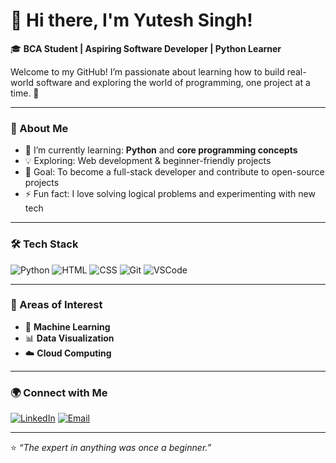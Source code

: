 # 👋 Hi there, I'm Yutesh Singh!

🎓 **BCA Student | Aspiring Software Developer | Python Learner**

Welcome to my GitHub! I’m passionate about learning how to build real-world software and exploring the world of programming, one project at a time. 🚀  

---

### 🧠 About Me
- 🌱 I’m currently learning: **Python** and **core programming concepts**
- 💡 Exploring: Web development & beginner-friendly projects
- 🎯 Goal: To become a full-stack developer and contribute to open-source projects
- ⚡ Fun fact: I love solving logical problems and experimenting with new tech

---

### 🛠️ Tech Stack
![Python](https://img.shields.io/badge/-Python-3776AB?logo=python&logoColor=white)
![HTML](https://img.shields.io/badge/-HTML5-E34F26?logo=html5&logoColor=white)
![CSS](https://img.shields.io/badge/-CSS3-1572B6?logo=css3&logoColor=white)
![Git](https://img.shields.io/badge/-Git-F05032?logo=git&logoColor=white)
![VSCode](https://img.shields.io/badge/-VS%20Code-007ACC?logo=visualstudiocode&logoColor=white)

---

### 🧩 Areas of Interest
- 🤖 **Machine Learning**
- 📊 **Data Visualization**
- ☁️ **Cloud Computing**

---

### 🌍 Connect with Me
[![LinkedIn](https://img.shields.io/badge/-LinkedIn-blue?logo=LinkedIn&logoColor=white)](https://www.linkedin.com/in/yutesh-singh-a38687390?utm_source=share&utm_campaign=share_via&utm_content=profile&utm_medium=android_app)
[![Email](https://img.shields.io/badge/-Email-D14836?logo=gmail&logoColor=white)](mailto:yutesh4@gmail.com)

---

⭐ *“The expert in anything was once a beginner.”*  
